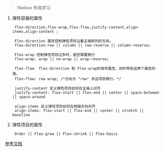 > flexbox 布局学习

1. 弹性容器的属性

        flex-direction,flex-wrap,flex-flow,justify-content,align-items,align-content ;
        
        Flex-direction 属性控制弹性项目沿着主轴排列的方向。
        flex-direction:row || column || row-reverse || column-reverse;
        
        Flex-wrap 控制弹性项目过多时，是否需要换行
        flex-wrap: wrap || no-wrap || wrap-reverse;
        
        flex-flow  flex-direction 和 Flex-wrap的简写属性，同时带有这两个属性的值。
        flex-flow: row wrap; /*方向为 "row" 并且项目换行。*/
        
        justify-content 定义弹性项目如何在主轴上对齐
        justify-content: flex-start || flex-end || center || space-between || space-around
        
        align-items 定义弹性项目如何在侧轴方向对齐
        align-items: flex-start || flex-end || center || stretch || baseline
        
2. 弹性项目的属性

        Order || Flex-grow || Flex-shrink || Flex-basis




[参考文档](http://www.zcfy.cc/article/understanding-flexbox-everything-you-need-to-know-freecodecamp-2471.html?utm_source=tuicool&utm_medium=referral)